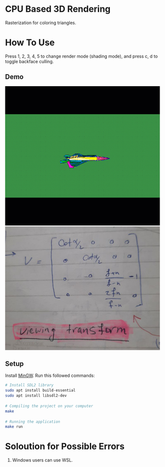 # CPU Based 3D Rendering
Rasterization for coloring triangles.

# How To Use
Press 1, 2, 3, 4, 5 to change render mode (shading mode), and press c, d to toggle backface culling.

## Demo
<img src="./demo.gif" />
<img src="./projection_matrix.png"/>

## Setup
Install [MinGW](https://www.mingw-w64.org/downloads/).
Run this followed commands:

``` bash
# Install SDL2 library
sudo apt install build-essential
sudo apt install libsdl2-dev

# Compiling the project on your computer
make

# Running the application
make run
```

# Soloution for Possible Errors
1. Windows users can use WSL.